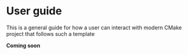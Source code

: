 # User guide

This is a general guide for how a user can interact with modern CMake project
that follows such a template

**Coming soon**
